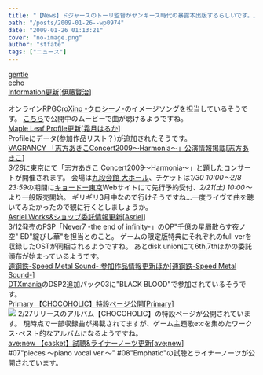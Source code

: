 ```yaml
---
title: "【News】ドジャースのトーリ監督がヤンキース時代の暴露本出版するらしいです。…これは読みたい(ぉ"
path: "/posts/2009-01-26--wp0974"
date: "2009-01-26 01:13:21"
cover: "no-image.png"
author: "stfate"
tags: ["ニュース"]
---
```


<style type="text/css">
<!--
p {white-space: pre-wrap};
-->
</style>

<a class="topics" href="http://www.gentleecho.net/" target="_blank">gentle echo Information更新</a><span class="junre">[<a href="http://www.gentleecho.net/" target="_blank">伊藤賢治</a>]</span>
<div class="news">オンラインRPG<a href="http://www.croxino.jp/" target="_blank">CroXino -クロシーノ-</a>のイメージソングを担当しているそうです。
<a href="http://www.croxino.jp/update/2009/01/26/if03.html" target="_blank">こちら</a>で公開中のムービーで曲が聴けるようですね。</div>
<a class="topics" href="http://shimotsukin.com/" target="_blank">Maple Leaf Profile更新</a><span class="junre">[<a href="http://shimotsukin.com/" target="_blank">霜月はるか</a>]</span>
<div class="news">Profileにデータ(参加作品リスト？)が追加されたそうです。</div>
<a class="topics" href="http://www.vagrancy.jp/" target="_blank">VAGRANCY 「志方あきこConcert2009～Harmonia～」公演情報掲載</a><span class="junre">[<a href="http://www.vagrancy.jp/" target="_blank">志方あきこ</a>]</span>
<div class="news"><em>3/28</em>に東京にて「志方あきこ Concert2009～Harmonia～」と題したコンサートが開催されます。
会場は<a href="http://www.kudankaikan.or.jp/" target="_blank">九段会館 大ホール</a>、チケットは<em>1/30 10:00～2/8 23:59</em>の期間に<a href="https://ticket.kyodotokyo.com/" target="_blank">キョードー東京</a>Webサイトにて先行予約受付、<em>2/21(土) 10:00～</em>より一般販売開始。
ギリギリ3月中なので行けそうですね…一度ライヴで曲を聴いてみたかったので観に行くとしましょうか。</div>
<a class="topics" href="http://www.asriel.jp/m/" target="_blank">Asriel Works&ショップ委託情報更新</a><span class="junre">[<a href="http://www.asriel.jp/m/" target="_blank">Asriel</a>]</span>
<div class="news">3/12発売のPSP「Never7 -the end of infinity-」のOP"千億の星屑散らす夜ノ空" ED"綻びし華"を担当とのこと。
ゲームの限定版特典にそれぞれのfull verを収録したOSTが同梱されるようですね。
あとdisk unionにて6th,7thほかの委託頒布が始まっているようです。</div>
<a class="topics" href="http://www.sm-sound.skmt14.jp/" target="_blank">速鋼鉄-Speed Metal Sound- 参加作品情報更新ほか</a><span class="junre">[<a href="http://www.sm-sound.skmt14.jp/" target="_blank">速鋼鉄-Speed Metal Sound-</a>]</span>
<div class="news"><a href="http://mio-hosina.tn.st/dtxstarterpack2/index.html" target="_blank">DTXmania</a>のDSP2追加パック03に"BLACK BLOOD"で参加されているそうです。</div>
<a class="topics" href="http://www.luminouscore.com/yukoso/yuiko/" target="_blank">Primary 【CHOCOHOLIC】特設ページ公開</a><span class="junre">[<a href="http://primary-yuiko.com/" target="_blank">Primary</a>]</span>
<div class="news"><a href="http://www.luminouscore.com/yukoso/yuiko/" target="_blank"><img src="http://www.luminouscore.com/yukoso/yuiko/chocoholic_bn_01.jpg "></a>
2/27リリースのアルバム【CHOCOHOLIC】の特設ページが公開されています。
現時点で一部収録曲が掲載されてますが、ゲーム主題歌etcを集めたワークス･ベスト的なアルバムになるようですね。</div>
<a class="topics" href="http://www.avenew.jp/" target="_blank">ave;new 【casket】試聴&ライナーノーツ更新</a><span class="junre">[<a href="http://www.avenew.jp/" target="_blank">ave;new</a>]</span>
<div class="news">#07"pieces ～piano vocal ver.～" #08"Emphatic"の試聴とライナーノーツが公開されています。</div>
